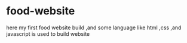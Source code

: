 # food-website
here my first food website build ,and some language like html ,css ,and javascript is used to build website
